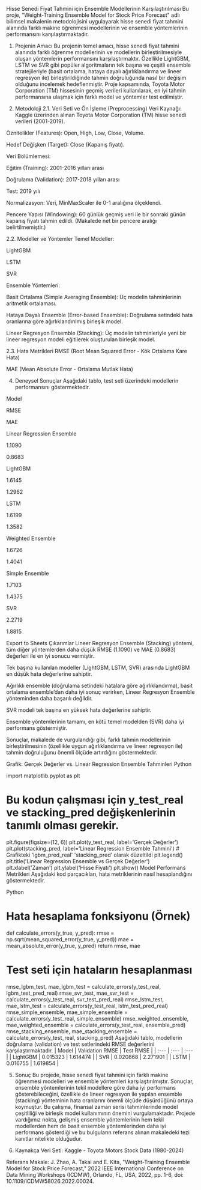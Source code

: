 Hisse Senedi Fiyat Tahmini için Ensemble Modellerinin Karşılaştırılması
Bu proje, "Weight-Training Ensemble Model for Stock Price Forecast" adlı bilimsel makalenin metodolojisini uygulayarak hisse senedi fiyat tahmini alanında farklı makine öğrenmesi modellerinin ve ensemble yöntemlerinin performansını karşılaştırmaktadır.

1. Projenin Amacı
Bu projenin temel amacı, hisse senedi fiyat tahmini alanında farklı öğrenme modellerinin ve modellerin birleştirilmesiyle oluşan yöntemlerin performansını karşılaştırmaktır. Özellikle LightGBM, LSTM ve SVR gibi popüler algoritmaların tek başına ve çeşitli ensemble stratejileriyle (basit ortalama, hataya dayalı ağırlıklandırma ve lineer regresyon ile) birleştirildiğinde tahmin doğruluğunda nasıl bir değişim olduğunu incelemek hedeflenmiştir. Proje kapsamında, Toyota Motor Corporation (TM) hissesinin geçmiş verileri kullanılarak, en iyi tahmin performansına ulaşmak için farklı model ve yöntemler test edilmiştir.

2. Metodoloji
2.1. Veri Seti ve Ön İşleme (Preprocessing)
Veri Kaynağı: Kaggle üzerinden alınan Toyota Motor Corporation (TM) hisse senedi verileri (2001-2019).

Öznitelikler (Features): Open, High, Low, Close, Volume.

Hedef Değişken (Target): Close (Kapanış fiyatı).

Veri Bölümlemesi:

Eğitim (Training): 2001-2016 yılları arası

Doğrulama (Validation): 2017-2018 yılları arası

Test: 2019 yılı

Normalizasyon: Veri, MinMaxScaler ile 0-1 aralığına ölçeklendi.

Pencere Yapısı (Windowing): 60 günlük geçmiş veri ile bir sonraki günün kapanış fiyatı tahmin edildi. (Makalede net bir pencere aralığı belirtilmemiştir.)

2.2. Modeller ve Yöntemler
Temel Modeller:

LightGBM

LSTM

SVR

Ensemble Yöntemleri:

Basit Ortalama (Simple Averaging Ensemble): Üç modelin tahminlerinin aritmetik ortalaması.

Hataya Dayalı Ensemble (Error-based Ensemble): Doğrulama setindeki hata oranlarına göre ağırlıklandırılmış birleşik model.

Lineer Regresyon Ensemble (Stacking): Üç modelin tahminleriyle yeni bir lineer regresyon modeli eğitilerek oluşturulan birleşik model.

2.3. Hata Metrikleri
RMSE (Root Mean Squared Error - Kök Ortalama Kare Hata)

MAE (Mean Absolute Error - Ortalama Mutlak Hata)

4. Deneysel Sonuçlar
Aşağıdaki tablo, test seti üzerindeki modellerin performansını göstermektedir.

Model

RMSE

MAE

Linear Regression Ensemble

1.1090

0.8683

LightGBM

1.6145

1.2962

LSTM

1.6199

1.3582

Weighted Ensemble

1.6726

1.4041

Simple Ensemble

1.7103

1.4375

SVR

2.2719

1.8815


Export to Sheets
Çıkarımlar
Lineer Regresyon Ensemble (Stacking) yöntemi, tüm diğer yöntemlerden daha düşük RMSE (1.1090) ve MAE (0.8683) değerleri ile en iyi sonucu vermiştir.

Tek başına kullanılan modeller (LightGBM, LSTM, SVR) arasında LightGBM en düşük hata değerlerine sahiptir.

Ağırlıklı ensemble (doğrulama setindeki hatalara göre ağırlıklandırma), basit ortalama ensemble’dan daha iyi sonuç verirken, Lineer Regresyon Ensemble yönteminden daha başarılı değildir.

SVR modeli tek başına en yüksek hata değerlerine sahiptir.

Ensemble yöntemlerinin tamamı, en kötü temel modelden (SVR) daha iyi performans göstermiştir.

Sonuçlar, makalede de vurgulandığı gibi, farklı tahmin modellerinin birleştirilmesinin (özellikle uygun ağırlıklandırma ve lineer regresyon ile) tahmin doğruluğunu önemli ölçüde artırdığını göstermektedir.

Grafik: Gerçek Değerler vs. Linear Regression Ensemble Tahminleri
Python

import matplotlib.pyplot as plt

# Bu kodun çalışması için y_test_real ve stacking_pred değişkenlerinin tanımlı olması gerekir.
plt.figure(figsize=(12, 6))
plt.plot(y_test_real, label='Gerçek Değerler')
plt.plot(stacking_pred, label='Linear Regression Ensemble Tahmini') # Grafikteki 'lgbm_pred_real' 'stacking_pred' olarak düzeltildi
plt.legend()
plt.title('Linear Regression Ensemble vs Gerçek Değerler')
plt.xlabel('Zaman')
plt.ylabel('Hisse Fiyatı')
plt.show()
Model Performans Metrikleri
Aşağıdaki kod parçacıkları, hata metriklerinin nasıl hesaplandığını göstermektedir.

Python

# Hata hesaplama fonksiyonu (Örnek)
def calculate_errors(y_true, y_pred):
    rmse = np.sqrt(mean_squared_error(y_true, y_pred))
    mae = mean_absolute_error(y_true, y_pred)
    return rmse, mae

# Test seti için hataların hesaplanması
rmse_lgbm_test, mae_lgbm_test = calculate_errors(y_test_real, lgbm_test_pred_real)
rmse_svr_test, mae_svr_test = calculate_errors(y_test_real, svr_test_pred_real)
rmse_lstm_test, mae_lstm_test = calculate_errors(y_test_real, lstm_test_pred_real)
rmse_simple_ensemble, mae_simple_ensemble = calculate_errors(y_test_real, simple_ensemble)
rmse_weighted_ensemble, mae_weighted_ensemble = calculate_errors(y_test_real, ensemble_pred)
rmse_stacking_ensemble, mae_stacking_ensemble = calculate_errors(y_test_real, stacking_pred)
Aşağıdaki tablo, modellerin doğrulama (validation) ve test setlerindeki RMSE değerlerini karşılaştırmaktadır.
| Model | Validation RMSE | Test RMSE |
| :--- | :--- | :--- |
| LightGBM | 0.015323 | 1.614474 |
| SVR | 0.020868 | 2.271901 |
| LSTM | 0.016755 | 1.619854 |

5. Sonuç
Bu projede, hisse senedi fiyat tahmini için farklı makine öğrenmesi modelleri ve ensemble yöntemleri karşılaştırılmıştır. Sonuçlar, ensemble yöntemlerinin tekil modellere göre daha iyi performans gösterebileceğini, özellikle de lineer regresyon ile yapılan ensemble (stacking) yönteminin hata oranlarını önemli ölçüde düşürdüğünü ortaya koymuştur. Bu çalışma, finansal zaman serisi tahminlerinde model çeşitliliği ve birleşik model kullanımının önemini vurgulamaktadır. Projede vardığımız nokta, gelişmiş ensemble yöntemlerinin hem tekil modellerden hem de basit ensemble yöntemlerinden daha iyi performans gösterdiği ve bu bulguların referans alınan makaledeki tezi kanıtlar nitelikte olduğudur.

6. Kaynakça
Veri Seti: Kaggle - Toyota Motors Stock Data (1980-2024)

Referans Makale: J. Zhao, A. Takai and E. Kita, "Weight-Training Ensemble Model for Stock Price Forecast," 2022 IEEE International Conference on Data Mining Workshops (ICDMW), Orlando, FL, USA, 2022, pp. 1-6, doi: 10.1109/ICDMW58026.2022.00024.
